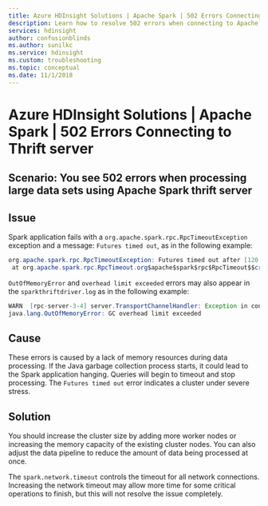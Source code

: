 ```yaml
---
title: Azure HDInsight Solutions | Apache Spark | 502 Errors Connecting to Thrift server
description: Learn how to resolve 502 errors when connecting to Apache Spark Thrift server
services: hdinsight
author: confusionblinds
ms.author: sunilkc
ms.service: hdinsight
ms.custom: troubleshooting
ms.topic: conceptual
ms.date: 11/1/2018
---
```


# Azure HDInsight Solutions | Apache Spark | 502 Errors Connecting to Thrift server

## Scenario: You see 502 errors when processing large data sets using Apache Spark thrift server

## Issue

Spark application fails with a `org.apache.spark.rpc.RpcTimeoutException` exception and a message: `Futures timed out`, as in the following example:

```java
org.apache.spark.rpc.RpcTimeoutException: Futures timed out after [120 seconds]. This timeout is controlled by spark.rpc.askTimeout
 at org.apache.spark.rpc.RpcTimeout.org$apache$spark$rpc$RpcTimeout$$createRpcTimeoutException(RpcTimeout.scala:48)
```

`OutOfMemoryError` and `overhead limit exceeded` errors may also appear in the `sparkthriftdriver.log` as in the following example:

```java
WARN  [rpc-server-3-4] server.TransportChannelHandler: Exception in connection from /10.0.0.17:53218
java.lang.OutOfMemoryError: GC overhead limit exceeded
```

## Cause

These errors is caused by a lack of memory resources during data processing. If the Java garbage collection process starts, it could lead to the Spark application hanging. Queries will begin to timeout and stop processing. The `Futures timed out` error indicates a cluster under severe stress. 

## Solution

You should increase the cluster size by adding more worker nodes or increasing the memory capacity of the existing cluster nodes. You can also adjust the data pipeline to reduce the amount of data being processed at once.

The `spark.network.timeout` controls the timeout for all network connections. Increasing the network timeout may allow more time for some critical operations to finish, but this will not resolve the issue completely.